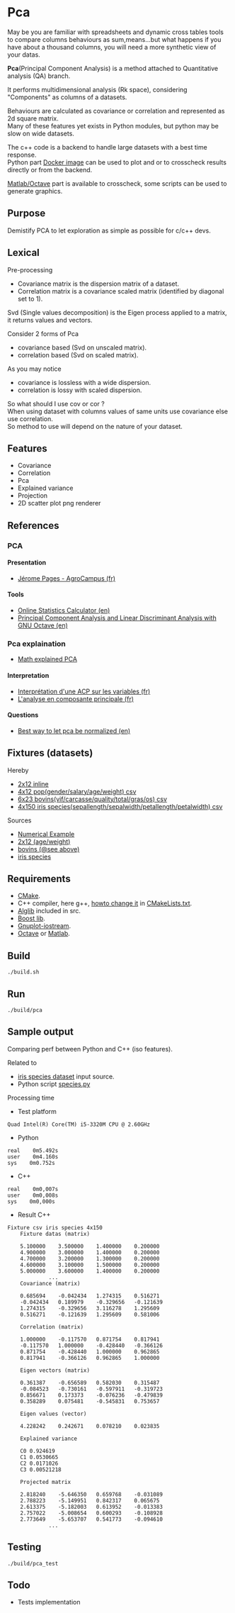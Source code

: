 # Pca

May be you are familiar with spreadsheets and dynamic cross tables tools to compare columns behaviours as sum,means...but what happens if you have about a thousand columns, you will need a more synthetic view of your datas.  

**Pca**(Principal Component Analysis) is a method attached to Quantitative analysis (QA) branch.  

It performs multidimensional analysis (Rk space), considering "Components" as columns of a datasets.  

Behaviours are calculated as covariance or correlation and represented as 2d square matrix.   
Many of these features yet exists in Python modules, but python may be slow on wide datasets.


The c++ code is a backend to handle large datasets with a best time response.  
Python part [Docker image](./script/python/README.md) can be used to plot and or to crosscheck results directly or from the backend.  

[Matlab/Octave](./script/matlab/README.md) part is available to crosscheck, some 
scripts can be used to generate graphics.

## Purpose

Demistify PCA to let exploration as simple as possible for c/c++ devs.

## Lexical

Pre-processing
* Covariance matrix is the dispersion matrix of a dataset.  
* Correlation matrix is a covariance scaled matrix (identified by diagonal set to 1).  

Svd (Single values decomposition) is the Eigen process applied to a matrix, it returns values and vectors.

Consider 2 forms of Pca
* covariance based  (Svd on unscaled matrix).
* correlation based (Svd on scaled matrix).

As you may notice 
* covariance is lossless with a wide dispersion.
* correlation is lossy with scaled dispersion.

So what should I use cov or cor ?  
When using dataset with columns values of same units use covariance else use correlation.  
So method to use will depend on the nature of your dataset.

## Features
* Covariance
* Correlation
* Pca
* Explained variance
* Projection
* 2D scatter plot png renderer

## References

### PCA

#### Presentation
 * [Jérome Pages - AgroCampus (fr)](https://www.youtube.com/watch?v=uV5hmpzmWsU)

#### Tools

* [Online Statistics Calculator (en)](https://datatab.net/statistics-calculator/factor-analysis)
* [Principal Component Analysis and Linear Discriminant Analysis with GNU Octave (en)](https://www.bytefish.de/blog/pca_lda_with_gnu_octave.html)

### Pca explaination

* [Math explained PCA](https://www.youtube.com/watch?v=FgakZw6K1QQ)

#### Interpretation
* [Interprétation d'une ACP sur les variables (fr)](http://www.jybaudot.fr/Analdonnees/acpvarres.html)
* [L'analyse en composante principale (fr)](https://dridk.me/analyse-en-composante-principale.html)

#### Questions
 * [Best way to let pca be normalized (en)](https://stats.stackexchange.com/questions/53/pca-on-correlation-or-covariance)

## Fixtures (datasets)
Hereby
* [2x12 inline](src/main.cpp)
* [4x12 pop(gender/salary/age/weight) csv](script/matlab/gsaw.csv)
* [6x23 bovins(vif/carcasse/quality/total/gras/os) csv](script/matlab/bovin.csv)
* [4x150 iris species(sepallength/sepalwidth/petallength/petalwidth) csv](script/python/workspace/species.csv)

Sources  
* [Numerical Example](https://www.itl.nist.gov/div898/handbook/pmc/section5/pmc552.htm)
* [2x12 (age/weight)](https://datatab.net/statistics-calculator/factor-analysis)
* [bovins (@see above)](https://cermics.enpc.fr/scilab_new/site/Tp/Statistique/acp/acp.html)
* [iris species](https://datahub.io/machine-learning/iris/r/1.html)

## Requirements

* [CMake](https://cmake.org/). 
* C++ compiler, here g++, [howto change it](https://stackoverflow.com/questions/45933732/how-to-specify-a-compiler-in-cmake) in [CMakeLists.txt](CMakeLists.txt). 
* [Alglib](https://www.alglib.net) included in src. 
* [Boost lib](https://www.boost.org/). 
* [Gnuplot-iostream](https://github.com/dstahlke/gnuplot-iostream).
* [Octave](https://www.gnu.org/software/octave/) or [Matlab](https://mathworks.com/products/matlab.html).

## Build

```
./build.sh
```

## Run

```
./build/pca
```

## Sample output

Comparing perf between Python and C++ (iso features).

Related to
* [iris species dataset](https://datahub.io/machine-learning/iris/r/1.html) input source.
* Python script [species.py](./script/python/workspace/species.py)

Processing time

* Test platform

```
Quad Intel(R) Core(TM) i5-3320M CPU @ 2.60GHz
```

* Python

```
real    0m5.492s
user    0m4.160s
sys    0m0.752s
```

* C++

```
real    0m0,007s
user    0m0,008s
sys    0m0,000s
```

* Result C++

```
Fixture csv iris species 4x150
	Fixture datas (matrix)

	5.100000	3.500000	1.400000	0.200000
	4.900000	3.000000	1.400000	0.200000
	4.700000	3.200000	1.300000	0.200000
	4.600000	3.100000	1.500000	0.200000
	5.000000	3.600000	1.400000	0.200000
	         ...
	Covariance (matrix)

	0.685694	-0.042434	1.274315	0.516271
	-0.042434	0.189979	-0.329656	-0.121639
	1.274315	-0.329656	3.116278	1.295609
	0.516271	-0.121639	1.295609	0.581006

	Correlation (matrix)

	1.000000	-0.117570	0.871754	0.817941
	-0.117570	1.000000	-0.428440	-0.366126
	0.871754	-0.428440	1.000000	0.962865
	0.817941	-0.366126	0.962865	1.000000

	Eigen vectors (matrix)

	0.361387	-0.656589	0.582030	0.315487
	-0.084523	-0.730161	-0.597911	-0.319723
	0.856671	0.173373	-0.076236	-0.479839
	0.358289	0.075481	-0.545831	0.753657

	Eigen values (vector)

	4.228242	0.242671	0.078210	0.023835
	
	Explained variance

	C0 0.924619
	C1 0.0530665
	C2 0.0171026
	C3 0.00521218
	
	Projected matrix

	2.818240	-5.646350	0.659768	-0.031089
	2.788223	-5.149951	0.842317	0.065675
	2.613375	-5.182003	0.613952	-0.013383
	2.757022	-5.008654	0.600293	-0.108928
	2.773649	-5.653707	0.541773	-0.094610
	         ...
```
## Testing

```
./build/pca_test
```

## Todo
* Tests implementation

